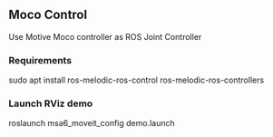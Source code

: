 ## Moco Control ##

Use Motive Moco controller as ROS Joint Controller

### Requirements ###
sudo apt install ros-melodic-ros-control ros-melodic-ros-controllers

### Launch RViz demo ###
roslaunch msa6_moveit_config demo.launch

